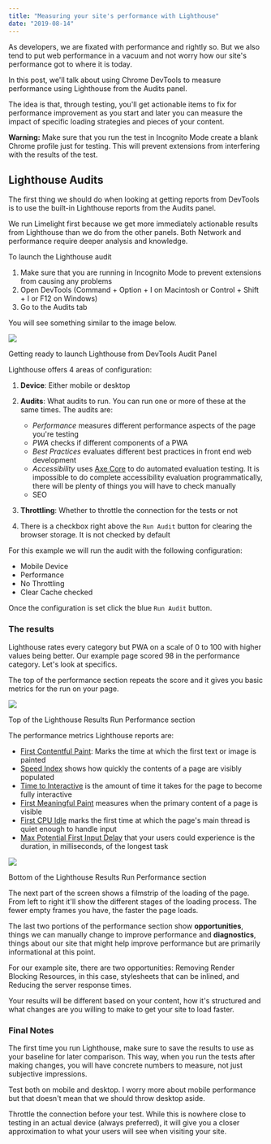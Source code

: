 ```yaml
---
title: "Measuring your site's performance with Lighthouse"
date: "2019-08-14"
---
```


As developers, we are fixated with performance and rightly so. But we also tend to put web performance in a vacuum and not worry how our site's performance got to where it is today.

In this post, we'll talk about using Chrome DevTools to measure performance using Lighthouse from the Audits panel.

The idea is that, through testing, you'll get actionable items to fix for performance improvement as you start and later you can measure the impact of specific loading strategies and pieces of your content.

**Warning:** Make sure that you run the test in Incognito Mode create a blank Chrome profile just for testing. This will prevent extensions from interfering with the results of the test.

## Lighthouse Audits

The first thing we should do when looking at getting reports from DevTools is to use the built-in Lighthouse reports from the Audits panel.

We run Limelight first because we get more immediately actionable results from Lighthouse than we do from the other panels. Both Network and performance require deeper analysis and knowledge.

To launch the Lighthouse audit

1. Make sure that you are running in Incognito Mode to prevent extensions from causing any problems
2. Open DevTools (Command + Option + I on Macintosh or Control + Shift + I or F12 on Windows)
3. Go to the Audits tab

You will see something similar to the image below.

![](https://publishing-project.rivendellweb.net/wp-content/uploads/2019/08/devtools-audit-lighhouse-run.png)

Getting ready to launch Lighthouse from DevTools Audit Panel

Lighthouse offers 4 areas of configuration:

1. **Device**: Either mobile or desktop
2. **Audits**: What audits to run. You can run one or more of these at the same times. The audits are:
    
    - _Performance_ measures different performance aspects of the page you're testing
    - _PWA_ checks if different components of a PWA
    - _Best Practices_ evaluates different best practices in front end web development
    - _Accessibility_ uses [Axe Core](https://github.com/dequelabs/axe-core) to do automated evaluation testing. It is impossible to do complete accessibility evaluation programmatically, there will be plenty of things you will have to check manually
    - SEO
3. **Throttling**: Whether to throttle the connection for the tests or not
4. There is a checkbox right above the `Run Audit` button for clearing the browser storage. It is not checked by default

For this example we will run the audit with the following configuration:

- Mobile Device
- Performance
- No Throttling
- Clear Cache checked

Once the configuration is set click the blue `Run Audit` button.

### The results

Lighthouse rates every category but PWA on a scale of 0 to 100 with higher values being better. Our example page scored 98 in the performance category. Let's look at specifics.

The top of the performance section repeats the score and it gives you basic metrics for the run on your page.

![](https://publishing-project.rivendellweb.net/wp-content/uploads/2019/08/performance-lighthouse-run-1.png)

Top of the Lighthouse Results Run Performance section

The performance metrics Lighthouse reports are:

- [First Contentful Paint](https://developers.google.com/web/tools/lighthouse/audits/first-contentful-paint): Marks the time at which the first text or image is painted
- [Speed Index](https://developers.google.com/web/tools/lighthouse/audits/speed-index) shows how quickly the contents of a page are visibly populated
- [Time to Interactive](https://developers.google.com/web/tools/lighthouse/audits/time-to-interactive) is the amount of time it takes for the page to become fully interactive
- [First Meaningful Paint](https://developers.google.com/web/tools/lighthouse/audits/first-meaningful-paint) measures when the primary content of a page is visible
- [First CPU Idle](https://developers.google.com/web/tools/lighthouse/audits/first-cpu-idle) marks the first time at which the page's main thread is quiet enough to handle input
- [Max Potential First Input Delay](https://developers.google.com/web/updates/2018/05/first-input-delay) that your users could experience is the duration, in milliseconds, of the longest task

![](https://publishing-project.rivendellweb.net/wp-content/uploads/2019/08/performance-lighthouse-run-2.png)

Bottom of the Lighthouse Results Run Performance section

The next part of the screen shows a filmstrip of the loading of the page. From left to right it'll show the different stages of the loading process. The fewer empty frames you have, the faster the page loads.

The last two portions of the performance section show **opportunities**, things we can manually change to improve performance and **diagnostics**, things about our site that might help improve performance but are primarily informational at this point.

For our example site, there are two opportunities: Removing Render Blocking Resources, in this case, stylesheets that can be inlined, and Reducing the server response times.

Your results will be different based on your content, how it's structured and what changes are you willing to make to get your site to load faster.

### Final Notes

The first time you run Lighthouse, make sure to save the results to use as your baseline for later comparison. This way, when you run the tests after making changes, you will have concrete numbers to measure, not just subjective impressions.

Test both on mobile and desktop. I worry more about mobile performance but that doesn't mean that we should throw desktop aside.

Throttle the connection before your test. While this is nowhere close to testing in an actual device (always preferred), it will give you a closer approximation to what your users will see when visiting your site.
